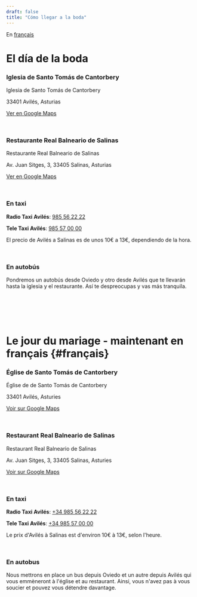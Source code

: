 ```yaml
---
draft: false
title: "Cómo llegar a la boda"
---
```


En [français](#français)

# El día de la boda

### Iglesia de Santo Tomás de Cantorbery

Iglesia de Santo Tomás de Cantorbery

33401 Avilés, Asturias

[Ver en Google Maps](https://maps.app.goo.gl/WwUPTQDDjp5mAaxB9)

<br>

### Restaurante Real Balneario de Salinas

Restaurante Real Balneario de Salinas

Av. Juan Sitges, 3, 33405 Salinas, Asturias

[Ver en Google Maps](https://maps.app.goo.gl/jsiKDDf9o5k5hzwa8)

<br>

### En taxi

**Radio Taxi Avilés**: <a href="tel:0034985562222">985 56 22 22</a>

**Tele Taxi Avilés**: <a href="tel:0034985570000">985 57 00 00</a>

El precio de Avilés a Salinas es de unos 10€ a 13€, dependiendo de la hora.

<br>

### En autobús

Pondremos un autobús desde Oviedo y otro desde Avilés que te llevarán hasta la iglesia y el restaurante. Así te despreocupas y vas más tranquila.

<br>

<br>

<br>

<br>

# Le jour du mariage - maintenant en français {#français}

### Église de Santo Tomás de Cantorbery

Église de de Santo Tomás de Cantorbery

33401 Avilés, Asturies

[Voir sur Google Maps](https://maps.app.goo.gl/WwUPTQDDjp5mAaxB9)

<br>

### Restaurant Real Balneario de Salinas

Restaurant Real Balneario de Salinas

Av. Juan Sitges, 3, 33405 Salinas, Asturies

[Voir sur Google Maps](https://maps.app.goo.gl/jsiKDDf9o5k5hzwa8)

<br>

### En taxi

**Radio Taxi Avilés**: <a href="tel:0034985562222">+34 985 56 22 22</a>

**Tele Taxi Avilés**: <a href="tel:0034985570000">+34 985 57 00 00</a>

Le prix d'Avilés à Salinas est d'environ 10€ à 13€, selon l'heure.

<br>

### En autobus

Nous mettrons en place un bus depuis Oviedo et un autre depuis Avilés qui vous emmèneront à l'église et au restaurant. Ainsi, vous n'avez pas à vous soucier et pouvez vous détendre davantage.
